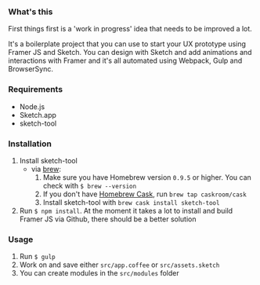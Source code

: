 ### What's this

First things first is a 'work in progress' idea that needs to be improved a lot.

It's a boilerplate project that you can use to start your UX prototype using Framer JS and Sketch.
You can design with Sketch and add animations and interactions with Framer and it's all automated using Webpack, Gulp and BrowserSync.

### Requirements

* Node.js
* Sketch.app
* sketch-tool

### Installation

1. Install sketch-tool
    * via [brew](http://brew.sh/):
      1. Make sure you have Homebrew version `0.9.5` or higher. You can check with `$ brew --version`
      2. If you don't have [Homebrew Cask](http://caskroom.io/), run `brew tap caskroom/cask`
      3. Install sketch-tool with `brew cask install sketch-tool`
2. Run `$ npm install`. At the moment it takes a lot to install and build Framer JS via Github, there should be a better solution

### Usage

1. Run `$ gulp`
2. Work on and save either `src/app.coffee` or `src/assets.sketch`
3. You can create modules in the `src/modules` folder
